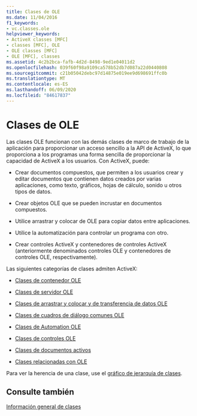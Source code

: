 ```yaml
---
title: Clases de OLE
ms.date: 11/04/2016
f1_keywords:
- vc.classes.ole
helpviewer_keywords:
- ActiveX classes [MFC]
- classes [MFC], OLE
- OLE classes [MFC]
- OLE [MFC], classes
ms.assetid: 4c2b2bca-fafb-4d2d-8498-9ed1e04011d2
ms.openlocfilehash: 039f60f98a9109ca578b52db7d087a22d0440808
ms.sourcegitcommit: c21b05042debc97d14875e019ee9d698691ffc0b
ms.translationtype: MT
ms.contentlocale: es-ES
ms.lasthandoff: 06/09/2020
ms.locfileid: "84617837"
---
```

# <a name="ole-classes"></a>Clases de OLE

Las clases OLE funcionan con las demás clases de marco de trabajo de la aplicación para proporcionar un acceso sencillo a la API de ActiveX, lo que proporciona a los programas una forma sencilla de proporcionar la capacidad de ActiveX a los usuarios. Con ActiveX, puede:

- Crear documentos compuestos, que permiten a los usuarios crear y editar documentos que contienen datos creados por varias aplicaciones, como texto, gráficos, hojas de cálculo, sonido u otros tipos de datos.

- Crear objetos OLE que se pueden incrustar en documentos compuestos.

- Utilice arrastrar y colocar de OLE para copiar datos entre aplicaciones.

- Utilice la automatización para controlar un programa con otro.

- Crear controles ActiveX y contenedores de controles ActiveX (anteriormente denominados controles OLE y contenedores de controles OLE, respectivamente).

Las siguientes categorías de clases admiten ActiveX:

- [Clases de contenedor OLE](ole-container-classes.md)

- [Clases de servidor OLE](ole-server-classes.md)

- [Clases de arrastrar y colocar y de transferencia de datos OLE](ole-drag-and-drop-and-data-transfer-classes.md)

- [Clases de cuadros de diálogo comunes OLE](ole-common-dialog-classes.md)

- [Clases de Automation OLE](ole-automation-classes.md)

- [Clases de controles OLE](ole-control-classes.md)

- [Clases de documentos activos](active-document-classes.md)

- [Clases relacionadas con OLE](ole-related-classes.md)

Para ver la herencia de una clase, use el [gráfico de jerarquía de clases](hierarchy-chart.md).

## <a name="see-also"></a>Consulte también

[Información general de clases](class-library-overview.md)

